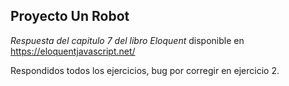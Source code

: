 ## Proyecto Un Robot 

*Respuesta del capitulo 7 del libro Eloquent* disponible en https://eloquentjavascript.net/

Respondidos todos los ejercicios, bug por corregir en ejercicio 2.